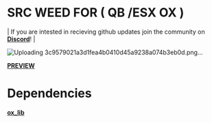 # SRC WEED FOR ( QB /ESX OX )

| If you are intested in recieving github updates join the community on **[Discord](https://discord.gg/tebex)**! |


![Uploading 3c9579021a3d1fea4b0410d45a9238a074b3eb0d.png…]()

**[PREVIEW](https://youtu.be/rm_Vq2tQSeI)**


# Dependencies

**[ox_lib](https://github.com/overextended/ox_lib)**


